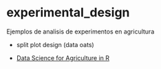 
<!-- README.md is generated from README.Rmd. Please edit that file -->

# experimental_design

<!-- badges: start -->
<!-- badges: end -->

Ejemplos de analisis de experimentos en agricultura

- split plot design (data oats)

- [Data Science for Agriculture in R](https://schmidtpaul.github.io/dsfair_quarto/) 
